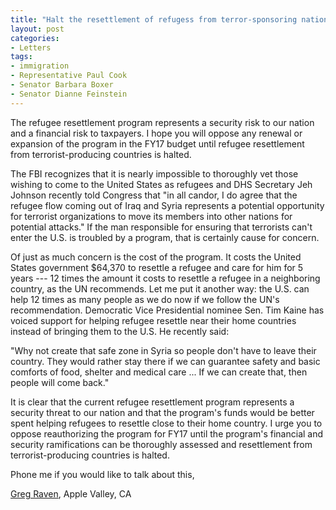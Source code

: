 ```yaml
---
title: "Halt the resettlement of refugess from terror-sponsoring nations until national security risks can be assessed"
layout: post
categories:
- Letters
tags:
- immigration
- Representative Paul Cook
- Senator Barbara Boxer
- Senator Dianne Feinstein
---
```


The refugee resettlement program represents a security risk to our nation and a financial risk to taxpayers. I hope you will oppose any renewal or expansion of the program in the FY17 budget until refugee resettlement from terrorist-producing countries is halted.

The FBI recognizes that it is nearly impossible to thoroughly vet those wishing to come to the United States as refugees and DHS Secretary Jeh Johnson recently told Congress that "in all candor, I do agree that the refugee flow coming out of Iraq and Syria represents a potential opportunity for terrorist organizations to move its members into other nations for potential attacks." If the man responsible for ensuring that terrorists can't enter the U.S. is troubled by a program, that is certainly cause for concern.

Of just as much concern is the cost of the program. It costs the United States government $64,370 to resettle a refugee and care for him for 5 years --- 12 times the amount it costs to resettle a refugee in a neighboring country, as the UN recommends. Let me put it another way: the U.S. can help 12 times as many people as we do now if we follow the UN's recommendation. Democratic Vice Presidential nominee Sen. Tim Kaine has voiced support for helping refugee resettle near their home countries instead of bringing them to the U.S. He recently said:

"Why not create that safe zone in Syria so people don't have to leave their country. They would rather stay there if we can guarantee safety and basic comforts of food, shelter and medical care ... If we can create that, then people will come back."

It is clear that the current refugee resettlement program represents a security threat to our nation and that the program's funds would be better spent helping refugees to resettle close to their home country. I urge you to oppose reauthorizing the program for FY17 until the program's financial and security ramifications can be thoroughly assessed and resettlement from terrorist-producing countries is halted.

Phone me if you would like to talk about this,

[Greg Raven](https://www.gregraven.org), Apple Valley, CA